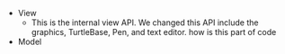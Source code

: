* View
  * This is the internal view API. We changed this API include the graphics, TurtleBase, Pen, and text editor.
how is this part of code
* Model